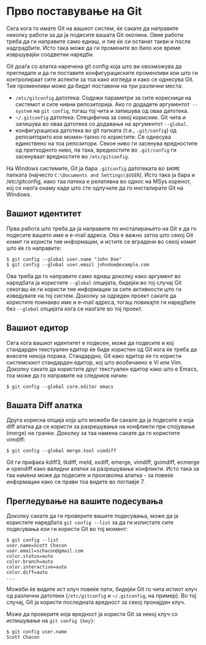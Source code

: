 # Прво поставување на Git

Сега кога го имате Git на вашиот систем, ќе сакате да направите неколку работи за да ја подесите вашата Git околина. Овие работи треба да ги направите само еднаш, и тие ќе си останат такви и после надградбите. Исто така може да ги промените во било кое време извршувајќи соодветни наредби.

Git доаѓа со алатка наречена git config која што ви овозможува да прегледате и да ги поставите конфигурациските променливи кои што ги контролираат сите аспекти за тоа како изгледа и како се однесува Git. Тие променливи може да бидат поставени на три различни места:

*	`/etc/gitconfig` датотека: Содржи параметри за сите корисници на системот и сите нивни репозиторија. Ако го додадете аргументот` --system` на `git config`, тогаш тој чита и запишува од оваа датотека.
*	`~/.gitconfig` датотека: Специфична за секој корисник. Git чита и запишува во оваа датотека со додавање на аргументот `--global`. 
*	конфигурациска датотека во git папката (т.е., `.git/config`) од репозиторито кое момен-тално го користите: Се однесува единствено на тоа репозитори. Секое ниво ги засенува вредностите од претходното ниво, па така, вредностите во `.git/config` ги засенуваат вредностите во `/etc/gitconfig`.

На Windows системите, Git ја бара `.gitconfig` датотеката во `$HOME` папката (најчесто `C:\Documents and Settings\$USER`). Исто така ја бара и /etc/gitconfig, иако таа патека е релативна во однос на MSys коренот, кој се наоѓа онаму каде што сте одлучиле да го инсталирате Git на Windows.

## Вашиот идентитет

Прва работа што треба да ја направите по инсталирањето на Git е да го подесите вашето име и e-mail адреса. Ова е важно затоа што секој Git комит ги користи тие информации, и истите се вградени во секој комит што ќе го направите:

	$ git config --global user.name "John Doe"
	$ git config --global user.email johndoe@example.com

Ова треба да го направите само еднаш доколку како аргумент во наредбата ја користите `--global` опцијата, бидејќи во тој случај Git секогаш ќе ги користи тие информации за сите активности што ги изведувате на тој систем. Доколку за одреден проект сакате да користите поинакво име и e-mail адреса, тогаш повикајте ги наредбите без `--global` опцијата кога се наоѓате во тој проект.

## Вашиот едитор

Сега кога вашиот идентитет е подесен, може да подесите и кој стандарден текстуален едитор ќе биде користен од Git кога ќе треба да внесете некоја порака. Стандардно, Git како едитор ќе го користи системскиот стандарден едитор, кој што вообичаено е Vi или Vim. Доколку сакате да користите друг текстуален едитор како што е Emacs, тоа може да го направите на следниов начин:

	$ git config --global core.editor emacs
	
## Вашата Diff алатка

Друга корисна опција која што можеби би сакале да ја подесите е која diff алатка да се користи за разрешување на конфликти при спојување (merge) на гранки. Доколку за таа намена сакате да го користите vimdiff:

	$ git config --global merge.tool vimdiff

Git ги прифаќа kdiff3, tkdiff, meld, xxdiff, emerge, vimdiff, gvimdiff, ecmerge и opendiff како валидни алатки за разрешување конфликти. Исто така за таа намена може да подесите и произволна алатка - за повеќе информации како се прави тоа видете во поглавје 7.

## Прегледување на вашите подесувања

Доколку сакате да ги проверите вашите подесувања, може да ја користите наредбата `git config --list` за да ги излистате сите подесувања кои ги користи Git во тој момент:

	$ git config --list
	user.name=Scott Chacon
	user.email=schacon@gmail.com
	color.status=auto
	color.branch=auto
	color.interactive=auto
	color.diff=auto
	...

Можеби ќе видите ист клуч повеќе пати, бидејќи Git го чита истиот клуч од различни датотеки (`/etc/gitconfig` и `~/.gitconfig`, на пример). Во тој случај, Git ја користи последната вредност за секој пронајден клуч.

Може да проверите која вредност ја користи Git за некој клуч со испишување на `git config {key}`:

	$ git config user.name
	Scott Chacon
